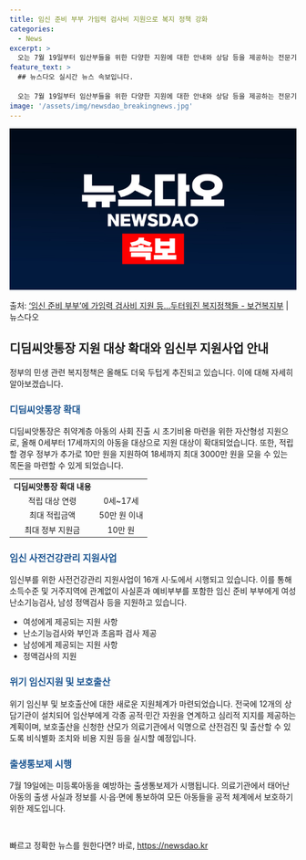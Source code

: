 ```yaml
---
title: 임신 준비 부부 가임력 검사비 지원으로 복지 정책 강화
categories:
  - News
excerpt: >
  오는 7월 19일부터 임산부들을 위한 다양한 지원에 대한 안내와 상담 등을 제공하는 전문기관이 전국에 12곳…
feature_text: >
  ## 뉴스다오 실시간 뉴스 속보입니다.

  오는 7월 19일부터 임산부들을 위한 다양한 지원에 대한 안내와 상담 등을 제공하는 전문기관이 전국에 12곳…
image: '/assets/img/newsdao_breakingnews.jpg'
---
```


![뉴스다오 속보](/assets/img/newsdao_breakingnews.jpg)

<p>출처: <a href="https://newsdao.kr/3521" rel="dofollow">‘임신 준비 부부’에 가임력 검사비 지원 등…두터워진 복지정책들 - 보건복지부</a> | 뉴스다오</p>

<h2 data-ke-size="size26">디딤씨앗통장 지원 대상 확대와 임신부 지원사업 안내</h2>
<p data-ke-size="size16">정부의 민생 관련 복지정책은 올해도 더욱 두텁게 추진되고 있습니다. 이에 대해 자세히 알아보겠습니다.</p>

<h3><b><span style="color: #1a5490;">디딤씨앗통장 확대</span></b></h3>
<p data-ke-size="size16">디딤씨앗통장은 취약계층 아동의 사회 진출 시 초기비용 마련을 위한 자산형성 지원으로, 올해 0세부터 17세까지의 아동을 대상으로 지원 대상이 확대되었습니다. 또한, 적립할 경우 정부가 추가로 10만 원을 지원하여 18세까지 최대 3000만 원을 모을 수 있는 목돈을 마련할 수 있게 되었습니다.</p>

<table>
	<tr>
		<td style="text-align: center; height: 17px;"><b>디딤씨앗통장 확대 내용</b></td>
	</tr>
	<tr>
		<td style="text-align: center;">적립 대상 연령</td>
		<td style="text-align: center;">0세~17세</td>
	</tr>
	<tr>
		<td style="text-align: center;">최대 적립금액</td>
		<td style="text-align: center;">50만 원 이내</td>
	</tr>
	<tr>
		<td style="text-align: center;">최대 정부 지원금</td>
		<td style="text-align: center;">10만 원</td>
	</tr>
</table>

<h3><b><span style="color: #1a5490;">임신 사전건강관리 지원사업</span></b></h3>
<p data-ke-size="size16">임신부를 위한 사전건강관리 지원사업이 16개 시·도에서 시행되고 있습니다. 이를 통해 소득수준 및 거주지역에 관계없이 사실혼과 예비부부를 포함한 임신 준비 부부에게 여성 난소기능검사, 남성 정액검사 등을 지원하고 있습니다.</p>

<ul>
	<li>여성에게 제공되는 지원 사항</li>
	<li>난소기능검사와 부인과 초음파 검사 제공</li>
	<li>남성에게 제공되는 지원 사항</li>
	<li>정액검사의 지원</li>
</ul>


<h3><b><span style="color: #1a5490;">위기 임신지원 및 보호출산</span></b></h3>
<p data-ke-size="size16">위기 임신부 및 보호출산에 대한 새로운 지원체계가 마련되었습니다. 전국에 12개의 상담기관이 설치되어 임산부에게 각종 공적·민간 자원을 연계하고 심리적 지지를 제공하는 계획이며, 보호출산을 신청한 산모가 의료기관에서 익명으로 산전검진 및 출산할 수 있도록 비식별화 조치와 비용 지원 등을 실시할 예정입니다.</p>

<h3><b><span style="color: #1a5490;">출생통보제 시행</span></b></h3>
<p data-ke-size="size16">7월 19일에는 미등록아동을 예방하는 출생통보제가 시행됩니다. 의료기관에서 태어난 아동의 출생 사실과 정보를 시·읍·면에 통보하여 모든 아동들을 공적 체계에서 보호하기 위한 제도입니다.</p>

<p data-ke-size="size16">&nbsp;</p>
 

빠르고 정확한 뉴스를 원한다면? 바로, <a href="https://newsdao.kr" rel="dofollow">https://newsdao.kr</a>


